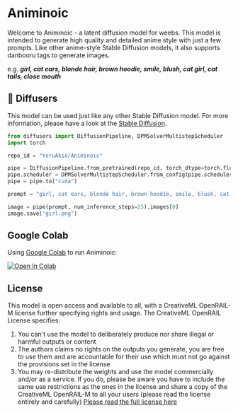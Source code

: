 # Animinoic

Welcome to Animinoic - a latent diffusion model for weebs. This model is intended to generate high quality and detailed anime style with just a few prompts. Like other anime-style Stable Diffusion models, it also supports danbooru tags to generate images.

e.g. **_girl, cat ears, blonde hair, brown hoodie, smile, blush, cat girl, cat tails, close mouth_**

## 🧨 Diffusers

This model can be used just like any other Stable Diffusion model. For more information,
please have a look at the [Stable Diffusion](https://huggingface.co/docs/diffusers/stable_diffusion).

```python
from diffusers import DiffusionPipeline, DPMSolverMultistepScheduler
import torch

repo_id = "YoruAkio/Animinoic"

pipe = DiffusionPipeline.from_pretrained(repo_id, torch_dtype=torch.float16)
pipe.scheduler = DPMSolverMultistepScheduler.from_config(pipe.scheduler.config)
pipe = pipe.to("cuda")

prompt = "girl, cat ears, blonde hair, brown hoodie, smile, blush, cat girl, cat tails, close mouth"

image = pipe(prompt, num_inference_steps=25).images[0]
image.save("girl.png")
```

## Google Colab

Using [Google Colab](https://colab.research.google.com) to run Animinoic:

[![Open In Colab](https://colab.research.google.com/assets/colab-badge.svg)](https://colab.research.google.com/github/YoruAkio/Animinoic/blob/main/Animinoic.ipynb)

## License

This model is open access and available to all, with a CreativeML OpenRAIL-M license further specifying rights and usage.
The CreativeML OpenRAIL License specifies:

1. You can't use the model to deliberately produce nor share illegal or harmful outputs or content
2. The authors claims no rights on the outputs you generate, you are free to use them and are accountable for their use which must not go against the provisions set in the license
3. You may re-distribute the weights and use the model commercially and/or as a service. If you do, please be aware you have to include the same use restrictions as the ones in the license and share a copy of the CreativeML OpenRAIL-M to all your users (please read the license entirely and carefully)
   [Please read the full license here](https://huggingface.co/spaces/CompVis/stable-diffusion-license)
